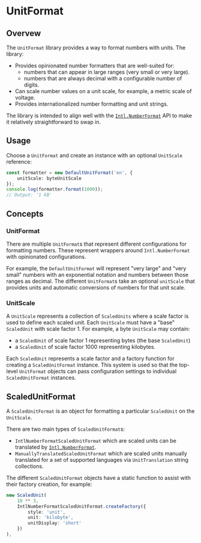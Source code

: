 # UnitFormat

## Overvew

The `UnitFormat` library provides a way to format numbers with units. The library:

- Provides opinionated number formatters that are well-suited for:
    - numbers that can appear in large ranges (very small or very large).
    - numbers that are always decimal with a configurable number of digits.
- Can scale number values on a unit scale, for example, a metric scale of voltage.
- Provides internationalized number formatting and unit strings.

The library is intended to align well with the [`Intl.NumberFormat`](https://developer.mozilla.org/en-US/docs/Web/JavaScript/Reference/Global_Objects/Intl/NumberFormat) API to make it relatively straightforward to swap in.

## Usage

Choose a `UnitFormat` and create an instance with an optional `UnitScale` reference:

```ts
const formatter = new DefaultUnitFormat('en', {
    unitScale: byteUnitScale
});
console.log(formatter.format(1000));
// Output: '1 kB'
```

## Concepts

### UnitFormat

There are multiple `UnitFormat`s that represent different configurations for formatting numbers. These represent wrappers around `Intl.NumberFormat` with opinionated configurations.

For example, the `DefaultUnitFormat` will represent "very large" and "very small" numbers with an exponential notation and numbers between those ranges as decimal. The different `UnitFormat`s take an optional `unitScale` that provides units and automatic conversions of numbers for that unit scale.

### UnitScale

A `UnitScale` represents a collection of `ScaledUnits` where a scale factor is used to define each scaled unit. Each `UnitScale` must have a "base" `ScaledUnit` with scale factor 1. For example, a byte `UnitScale` may contain:

- a `ScaledUnit` of scale factor 1 representing bytes (the base `ScaledUnit`)
- a `ScaledUnit` of scale factor 1000 representing kilobytes.

Each `ScaledUnit` represents a scale factor and a factory function for creating a `ScaledUnitFormat` instance. This system is used so that the top-level `UnitFormat` objects can pass configuration settings to individual `ScaledUnitFormat` instances.

## ScaledUnitFormat

A `ScaledUnitFormat` is an object for formatting a particular `ScaledUnit` on the `UnitScale`.

There are two main types of `ScaledUnitFormat`s:

- `IntlNumberFormatScaledUnitFormat` which are scaled units can be translated by [`Intl.NumberFormat`](https://tc39.es/ecma402/#table-sanctioned-single-unit-identifiers).
- `ManuallyTranslatedScaledUnitFormat` which are scaled units manually translated for a set of supported languages via `UnitTranslation` string collections.

The different `ScaledUnitFormat` objects have a static function to assist with their factory creation, for example:

```ts
new ScaledUnit(
    10 ** 3,
    IntlNumberFormatScaledUnitFormat.createFactory({
        style: 'unit',
        unit: 'kilobyte',
        unitDisplay: 'short'
    })
),
```

